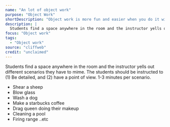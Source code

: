 ```yaml
---
name: "An lot of object work"
purpose: "Object Work"
shortDescription: "Object work is more fun and easier when you do it with attitude"
description: |
  Students find a space anywhere in the room and the instructor yells out different scenarios they have to mime. The students should be instructed to (1) Be detailed, and (2) have a point of view. 1-3 minutes per scenario.
focus: "Object work"
tags:
  - "Object work"
source: "cliffweb"
credit: "unclaimed"
---
```


Students find a space anywhere in the room and the instructor yells out different scenarios they have to mime. The students should be instructed to (1) Be detailed, and (2) have a point of view. 1-3 minutes per scenario.

- Shear a sheep
- Blow glass
- Wash a dog
- Make a starbucks coffee
- Drag queen doing their makeup
- Cleaning a pool
- Firing range ..etc
